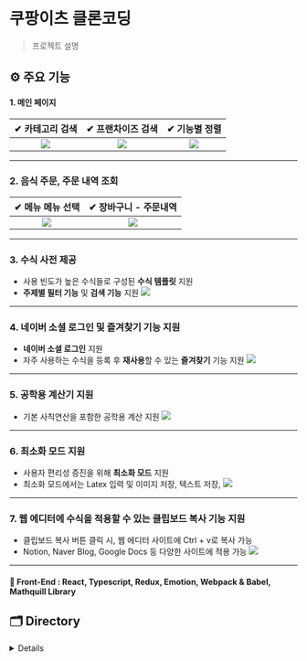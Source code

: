 # 쿠팡이츠 클론코딩

> 프로젝트 설명

## ⚙️ 주요 기능

#### 1. 메인 페이지

|                                                  ✔ 카테고리 검색                                                   |                                                 ✔ 프랜차이즈 검색                                                  |                                                   ✔ 기능별 정렬                                                    |
| :----------------------------------------------------------------------------------------------------------------: | :----------------------------------------------------------------------------------------------------------------: | :----------------------------------------------------------------------------------------------------------------: |
| <img src="https://user-images.githubusercontent.com/59330828/109375857-60278e80-7903-11eb-8f1e-a62acc758ec4.gif"/> | <img src="https://user-images.githubusercontent.com/59330828/109375859-69b0f680-7903-11eb-872b-7041c701062b.gif"/> | <img src="https://user-images.githubusercontent.com/59330828/109375863-73d2f500-7903-11eb-8d56-c0694570ea0d.gif"/> |

---

### 2. 음식 주문, 주문 내역 조회

|                                                  ✔ 메뉴 메뉴 선택                                                  |                                               ✔ 장바구니 - 주문내역                                                |
| :----------------------------------------------------------------------------------------------------------------: | :----------------------------------------------------------------------------------------------------------------: |
| <img src="https://user-images.githubusercontent.com/59330828/109376493-2d33c980-7908-11eb-8688-b5d779e6677f.gif"/> | <img src="https://user-images.githubusercontent.com/59330828/109376505-3a50b880-7908-11eb-9f59-d79ddfdc4de9.gif"/> |

---

### 3. 수식 사전 제공

- 사용 빈도가 높은 수식들로 구성된 **수식 템플릿** 지원
- **주제별 필터 기능** 및 **검색 기능** 지원
  <img src="https://user-images.githubusercontent.com/60457112/102458354-76a1a600-4087-11eb-9df0-ba58dda5a939.gif"/>

---

### 4. 네이버 소셜 로그인 및 즐겨찾기 기능 지원

- **네이버 소셜 로그인** 지원
- 자주 사용하는 수식을 등록 후 **재사용**할 수 있는 **즐겨찾기** 기능 지원
  <img src="https://user-images.githubusercontent.com/60457112/102458359-77d2d300-4087-11eb-8493-d812ffc89435.gif"/>

---

### 5. 공학용 계산기 지원

- 기본 사칙연산을 포함한 공학용 계산 지원
  <img src="https://user-images.githubusercontent.com/60457112/102458350-75707900-4087-11eb-87b6-f5db9f40195a.gif"/>

---

### 6. 최소화 모드 지원

- 사용자 편리성 증진을 위해 **최소화 모드** 지원
- 최소화 모드에서는 Latex 입력 및 이미지 저장, 텍스트 저장,
  <img src="https://user-images.githubusercontent.com/60457112/102458364-786b6980-4087-11eb-8528-6a801c2300fc.gif"/>

---

### 7. 웹 에디터에 수식을 적용할 수 있는 클립보드 복사 기능 지원

- 클립보드 복사 버튼 클릭 시, 웹 에디터 사이트에 Ctrl + v로 복사 가능
- Notion, Naver Blog, Google Docs 등 다양한 사이트에 적용 가능
  <img src="https://user-images.githubusercontent.com/60457112/102458367-799c9680-4087-11eb-895d-514c7ed5aafa.gif"/>

---

#### 📘 Front-End : React, Typescript, Redux, Emotion, Webpack & Babel, Mathquill Library

## 🗂 Directory

<details>
<details>
<summary>client</summary>
  <div markdown="1">

```
📁client
├── 📁public
│   ├── 📁image
│   ├── background.js
│   ├── content.css
│   ├── icon.png
│   ├── manifest.json
│   └── index.html
└── 📁src
    ├── App
    ├── 📁components
    │   ├── index.tsx
    │   ├── style.ts
    │   └── use(폴더명).ts
    ├── 📁contexts
    │   ├── index.ts
    │   ├── 📁latex
    │   └── 📁user
    ├── 📁hooks
    ├── 📁lib
    │   ├── 📁apis
    │   ├── 📁constants
    │   └── 📁utils
    ├── 📁pages
    └── 📁__tests__
```

  </div>
</details>
